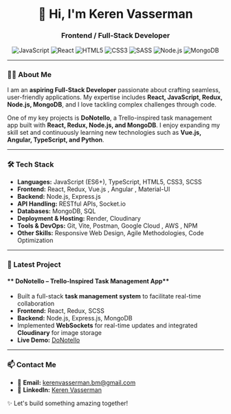 <h1 align="center">👋 Hi, I'm Keren Vasserman</h1>
<h3 align="center">Frontend / Full-Stack Developer</h3>

<p align="center">
  <img src="https://img.icons8.com/color/48/000000/javascript.png" alt="JavaScript" />
  <img src="https://camo.githubusercontent.com/3306ff345695a211ef32b1e9a246b57a64b04abc0a531439bfa83c417372ee52/68747470733a2f2f696d672e69636f6e73382e636f6d2f636f6c6f722f34352f3132333630332f72656163742d6e61746976652e706e67" alt="React" />
  <img src="https://img.icons8.com/color/48/000000/html-5.png" alt="HTML5" />
  <img src="https://img.icons8.com/color/48/000000/css3.png" alt="CSS3" />
  <img src="https://img.icons8.com/color/48/000000/sass.png" alt="SASS" />
  <img src="https://camo.githubusercontent.com/754d83c6db7b05918c64b485f537f7e07aaa255b0f967a44ff19ec616fbadf51/68747470733a2f2f696d672e69636f6e73382e636f6d2f636f6c6f722f34382f3030303030302f6e6f64656a732e706e67" alt="Node.js" />
  <img src="https://img.icons8.com/external-tal-revivo-color-tal-revivo/48/000000/external-mongodb-a-cross-platform-document-oriented-database-program-logo-color-tal-revivo.png" alt="MongoDB" />
</p>  

---

### 👩‍💻 **About Me**
I am an **aspiring Full-Stack Developer** passionate about crafting seamless, user-friendly applications. My expertise includes **React, JavaScript, Redux, Node.js, MongoDB**, and I love tackling complex challenges through code.  

One of my key projects is **DoNotello**, a Trello-inspired task management app built with **React, Redux, Node.js, and MongoDB**. I enjoy expanding my skill set and continuously learning new technologies such as **Vue.js, Angular, TypeScript, and Python**.

---

### 🛠 **Tech Stack**
- **Languages:** JavaScript (ES6+), TypeScript, HTML5, CSS3, SCSS  
- **Frontend:** React, Redux, Vue.js , Angular , Material-UI  
- **Backend:** Node.js, Express.js
- **API Handling:** RESTful APIs, Socket.io
- **Databases:** MongoDB, SQL
- **Deployment & Hosting:**  Render, Cloudinary
- **Tools & DevOps:** Git, Vite, Postman, Google Cloud , AWS , NPM
- **Other Skills:** Responsive Web Design, Agile Methodologies, Code Optimization  

---

### 🌟 Latest Project
#### ** DoNotello – Trello-Inspired Task Management App**  
- Built a full-stack **task management system** to facilitate real-time collaboration  
- **Frontend:** React, Redux, SCSS  
- **Backend:** Node.js, Express.js, MongoDB  
- Implemented **WebSockets** for real-time updates and integrated **Cloudinary** for image storage  
- **Live Demo:** [DoNotello](https://donotello.onrender.com/board/67a92b3b70d8ab9484513c9a)  

---

### 📫 **Contact Me**
- 📧 **Email:** kerenvasserman.bm@gmail.com  
- 💼 **LinkedIn:** [Keren Vasserman](https://www.linkedin.com/in/kerenvasserman)  

✨ Let's build something amazing together!  
